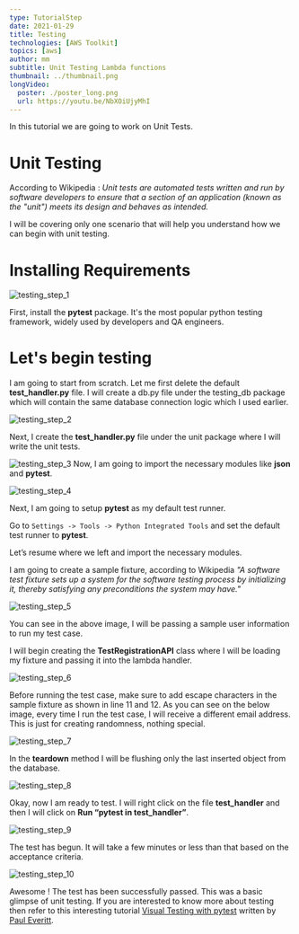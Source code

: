 ```yaml
---
type: TutorialStep
date: 2021-01-29
title: Testing
technologies: [AWS Toolkit]
topics: [aws]
author: mm
subtitle: Unit Testing Lambda functions
thumbnail: ../thumbnail.png
longVideo:
  poster: ./poster_long.png
  url: https://youtu.be/NbXOiUjyMhI
---
```


In this tutorial we are going to work on Unit Tests.

# Unit Testing

According to Wikipedia : <em>Unit tests are automated tests written and run by software
developers to ensure that a section of an application (known as the "unit") meets its 
design and behaves as intended.</em>

I will be covering only one scenario that will help you understand how we can begin with
unit testing. 


# Installing Requirements

![testing_step_1](./steps/step1.png)

First, install the <strong>pytest</strong> package. 
It's the most popular python testing framework, widely used by developers and QA engineers.



# Let's begin testing

I am going to start from scratch. Let me first delete the default <strong>test_handler.py</strong> file.
I will create a db.py file under the testing_db package which will contain the same 
database connection logic which I used earlier.

![testing_step_2](./steps/step2.png)


Next, I create the <strong>test_handler.py</strong> file under the unit package where I will write the unit tests.


![testing_step_3](./steps/step3.png)
Now, I am going to import the necessary modules like <strong>json</strong> and <strong>pytest</strong>.



![testing_step_4](./steps/step4.png)

Next, I am going to setup <strong>pytest</strong> as my default test runner. 

Go to `Settings -> Tools -> Python Integrated Tools` and set the default test runner to <strong>pytest</strong>.

Let’s resume where we left and import the necessary modules.


I am going to create a sample fixture, according to Wikipedia <em>"A software test fixture sets up
a system for the software testing process by initializing it, thereby satisfying any
preconditions the system may have."</em>

![testing_step_5](./steps/step5.png)

You can see in the above image, I will be passing a sample user information to run my test case.

I will begin creating the <strong>TestRegistrationAPI</strong> class where I will be loading my fixture and passing it into the lambda handler.

![testing_step_6](./steps/step6.png)


Before running the test case, make sure to add escape characters in the sample
fixture as shown in line 11 and 12. As you can see on the below image,
every time I run the test case, I will receive a different email address. 
This is just for creating randomness, nothing special.

![testing_step_7](./steps/step7.png)

In the <strong>teardown</strong> method I will be flushing only the last inserted object from the database.

![testing_step_8](./steps/step8.png)

Okay, now I am ready to test. I will right click on the file <strong>test_handler</strong> and then I will click on <strong>Run “pytest in test_handler”</strong>.

![testing_step_9](./steps/step9.png)

The test has begun. It will take a few minutes or less than that based on the acceptance criteria.


![testing_step_10](./steps/step10.png)


Awesome ! The test has been successfully passed. This was a basic glimpse of unit testing. 
If you  are interested to know more about testing then refer to this interesting tutorial [Visual Testing with pytest](../visual_pytest/)
written by [Paul Everitt](../../authors/pwe/).
